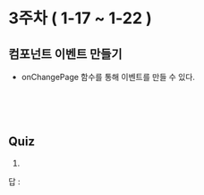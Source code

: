 # 3주차 ( 1-17 ~ 1-22 )

## 컴포넌트 이벤트 만들기
- onChangePage 함수를 통해 이벤트를 만들 수 있다.


<br><br><br>
## Quiz
1.
답 :   
